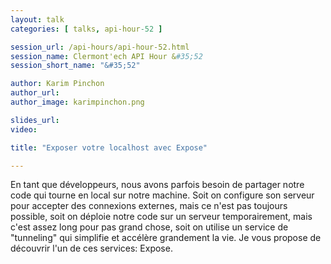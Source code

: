 ```yaml
---
layout: talk
categories: [ talks, api-hour-52 ]

session_url: /api-hours/api-hour-52.html
session_name: Clermont'ech API Hour &#35;52
session_short_name: "&#35;52"

author: Karim Pinchon
author_url:
author_image: karimpinchon.png

slides_url:
video:

title: "Exposer votre localhost avec Expose"

---
```


En tant que développeurs, nous avons parfois besoin de partager notre code qui
tourne en local sur notre machine. Soit on configure son serveur pour accepter
des connexions externes, mais ce n'est pas toujours possible, soit on déploie
notre code sur un serveur temporairement, mais c'est assez long pour pas grand
chose, soit on utilise un service de "tunneling" qui simplifie et accélère
grandement la vie. Je vous propose de découvrir l'un de ces services: Expose.

